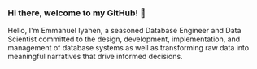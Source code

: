 ### Hi there, welcome to my GitHub! 👋
Hello, I'm Emmanuel Iyahen, a seasoned  Database Engineer and Data Scientist committed to the design, development, implementation, and management of database systems as well as transforming raw data into meaningful narratives that drive informed decisions. 
<!--
**manueldavis/manueldavis** is a ✨ _special_ ✨ repository because its `README.md` (this file) appears on your GitHub profile.

Here are some ideas to get you started:

- 🔭 I’m currently working on ...
- 🌱 I’m currently learning ...
- 👯 I’m looking to collaborate on ...
- 🤔 I’m looking for help with ...
- 💬 Ask me about ...
- 📫 How to reach me: ...
- 😄 Pronouns: ...
- ⚡ Fun fact: ...
-->
